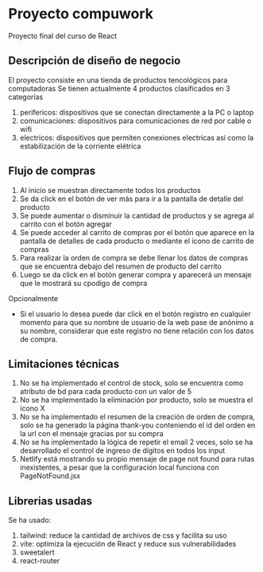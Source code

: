 # Proyecto compuwork
Proyecto final del curso de React
## Descripción de diseño de negocio
El proyecto consiste en una tienda de productos tencológicos para computadoras
Se tienen actualmente 4 productos clasificados en 3 categorías
1. perifericos: dispositivos que se conectan directamente a la PC o laptop
2. comunicaciones: dispositivos para comunicaciones de red por cable o wifi
3. electricos: dispositivos que permiten conexiones electricas así como la estabilización de la corriente elétrica

## Flujo de compras
1. Al inicio se muestran directamente todos los productos
2. Se da click en el botón de ver más para ir a la pantalla de detalle del producto
3. Se puede aumentar o disminuir la cantidad de productos y se agrega al carrito con el botón agregar
4. Se puede acceder al carrito de compras por el botón que aparece en la pantalla de detalles de cada producto o mediante el ícono de carrito de compras
5. Para realizar la orden de compra se debe llenar los datos de compras que se encuentra debajo del resumen de producto del carrito
6. Luego se da click en el botón generar compra y aparecerá un mensaje que le mostrará su cpodigo de compra

Opcionalmente
- Si el usuario lo desea puede dar click en el botón registro en cualquier momento para que su nombre de usuario de la web pase de anónimo a su nombre, considerar que este registro no tiene relación con los datos de compra.

## Limitaciones técnicas
1. No se ha implementado el control de stock, solo se encuentra como atributo de bd para cada producto con un valor de 5 
2. No se ha implementado la eliminación por producto, solo se muestra el ícono X
3. No se ha implementado el resumen de la creación de orden de compra, solo se ha generado la página thank-you conteniendo el id del orden en la url con el mensaje gracias por su compra
4. No se ha implementado la lógica de repetir el email 2 veces, solo se ha desarrollado el control de ingreso de dígitos en todos los input
5. Netlify está mostrando su propio mensaje de page not found para rutas inexistentes, a pesar que la configuración local funciona con PageNotFound.jsx

## Librerias usadas
Se ha usado:
1. tailwind: reduce la cantidad de archivos de css y facilita su uso
2. vite: optimiza la ejecución de React y reduce sus vulnerabilidades
3. sweetalert
4. react-router